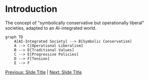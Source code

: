 # Introduction

The concept of "symbolically conservative but operationally liberal" societies, adapted to an AI-integrated world.

```mermaid
graph TD
    A[AI-Integrated Society] --> B[Symbolic Conservatism]
    A --> C[Operational Liberalism]
    B --> D[Traditional Values]
    C --> E[Progressive Policies]
    D --> F[Tension]
    E --> F
```
[Previous: Slide Title](00_index.md) | [Next: Slide Title](02_symbolic_conservatism.md)
